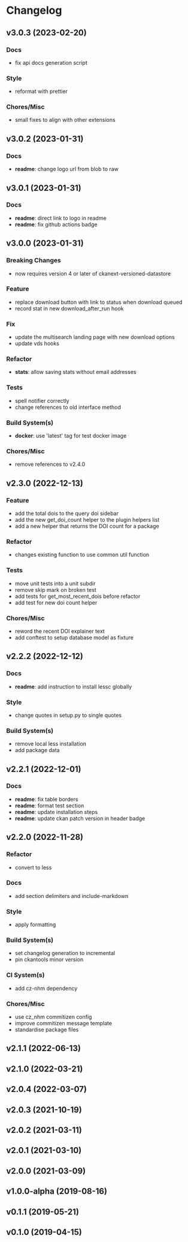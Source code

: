 # Changelog

## v3.0.3 (2023-02-20)

### Docs

- fix api docs generation script

### Style

- reformat with prettier

### Chores/Misc

- small fixes to align with other extensions

## v3.0.2 (2023-01-31)

### Docs

- **readme**: change logo url from blob to raw

## v3.0.1 (2023-01-31)

### Docs

- **readme**: direct link to logo in readme
- **readme**: fix github actions badge

## v3.0.0 (2023-01-31)

### Breaking Changes

- now requires version 4 or later of ckanext-versioned-datastore

### Feature

- replace download button with link to status when download queued
- record stat in new download_after_run hook

### Fix

- update the multisearch landing page with new download options
- update vds hooks

### Refactor

- **stats**: allow saving stats without email addresses

### Tests

- spell notifier correctly
- change references to old interface method

### Build System(s)

- **docker**: use 'latest' tag for test docker image

### Chores/Misc

- remove references to v2.4.0

## v2.3.0 (2022-12-13)

### Feature

- add the total dois to the query doi sidebar
- add the new get_doi_count helper to the plugin helpers list
- add a new helper that returns the DOI count for a package

### Refactor

- changes existing function to use common util function

### Tests

- move unit tests into a unit subdir
- remove skip mark on broken test
- add tests for get_most_recent_dois before refactor
- add test for new doi count helper

### Chores/Misc

- reword the recent DOI explainer text
- add conftest to setup database model as fixture

## v2.2.2 (2022-12-12)

### Docs

- **readme**: add instruction to install lessc globally

### Style

- change quotes in setup.py to single quotes

### Build System(s)

- remove local less installation
- add package data

## v2.2.1 (2022-12-01)

### Docs

- **readme**: fix table borders
- **readme**: format test section
- **readme**: update installation steps
- **readme**: update ckan patch version in header badge

## v2.2.0 (2022-11-28)

### Refactor

- convert to less

### Docs

- add section delimiters and include-markdown

### Style

- apply formatting

### Build System(s)

- set changelog generation to incremental
- pin ckantools minor version

### CI System(s)

- add cz-nhm dependency

### Chores/Misc

- use cz_nhm commitizen config
- improve commitizen message template
- standardise package files

## v2.1.1 (2022-06-13)

## v2.1.0 (2022-03-21)

## v2.0.4 (2022-03-07)

## v2.0.3 (2021-10-19)

## v2.0.2 (2021-03-11)

## v2.0.1 (2021-03-10)

## v2.0.0 (2021-03-09)

## v1.0.0-alpha (2019-08-16)

## v0.1.1 (2019-05-21)

## v0.1.0 (2019-04-15)
